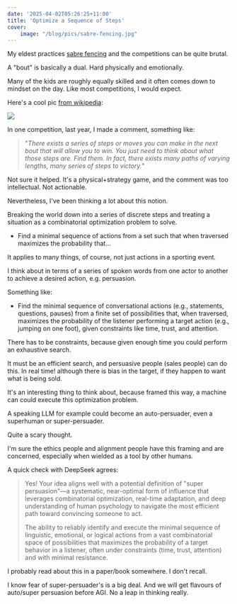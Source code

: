 ```yaml
---
date: '2025-04-02T05:26:25+11:00'
title: 'Optimize a Sequence of Steps'
cover:
    image: "/blog/pics/sabre-fencing.jpg"
---
```


My eldest practices [sabre fencing](https://en.wikipedia.org/wiki/Sabre_(fencing)) and the competitions can be quite brutal.

A "bout" is basically a dual. Hard physically and emotionally.

Many of the kids are roughly equally skilled and it often comes down to mindset on the day. Like most competitions, I would expect.

Here's a cool pic [from wikipedia](https://en.wikipedia.org/wiki/Sabre_(fencing)#/media/File:Reshetnikov_v_Dolniceanu_2013_Fencing_WCH_SMS-IN_t192032.jpg):

![](/blog/pics/sabre-fencing.jpg)

In one competition, last year, I made a comment, something like:

> "_There exists a series of steps or moves you can make in the next bout that will allow you to win. You just need to think about what those steps are. Find them. In fact, there exists many paths of varying lengths, many series of steps to victory._"

Not sure it helped. It's a physical+strategy game, and the comment was too intellectual. Not actionable.

Nevertheless, I've been thinking a lot about this notion.

Breaking the world down into a series of discrete steps and treating a situation as a combinatorial optimization problem to solve.

* Find a minimal sequence of actions from a set such that when traversed maximizes the probability that...

It applies to many things, of course, not just actions in a sporting event.

I think about in terms of a series of spoken words from one actor to another to achieve a desired action, e.g. persuasion.

Something like:

* Find the minimal sequence of conversational actions (e.g., statements, questions, pauses) from a finite set of possibilities that, when traversed, maximizes the probability of the listener performing a target action (e.g., jumping on one foot), given constraints like time, trust, and attention.

There has to be constraints, because given enough time you could perform an exhaustive search.

It must be an efficient search, and persuasive people (sales people) can do this. In real time! although there is bias in the target, if they happen to want what is being sold.

It's an interesting thing to think about, because framed this way, a machine can could execute this optimization problem.

A speaking LLM for example could become an auto-persuader, even a superhuman or super-persuader.

Quite a scary thought.

I'm sure the ethics people and alignment people have this framing and are concerned, especially when wielded as a tool by other humans.

A quick check with DeepSeek agrees:

> Yes! Your idea aligns well with a potential definition of "super persuasion"—a systematic, near-optimal form of influence that leverages combinatorial optimization, real-time adaptation, and deep understanding of human psychology to navigate the most efficient path toward convincing someone to act.
>
> The ability to reliably identify and execute the minimal sequence of linguistic, emotional, or logical actions from a vast combinatorial space of possibilities that maximizes the probability of a target behavior in a listener, often under constraints (time, trust, attention) and with minimal resistance.

I probably read about this in a paper/book somewhere. I don't recall.

I know fear of super-persuader's is a big deal. And we will get flavours of auto/super persuasion before AGI. No a leap in thinking really.